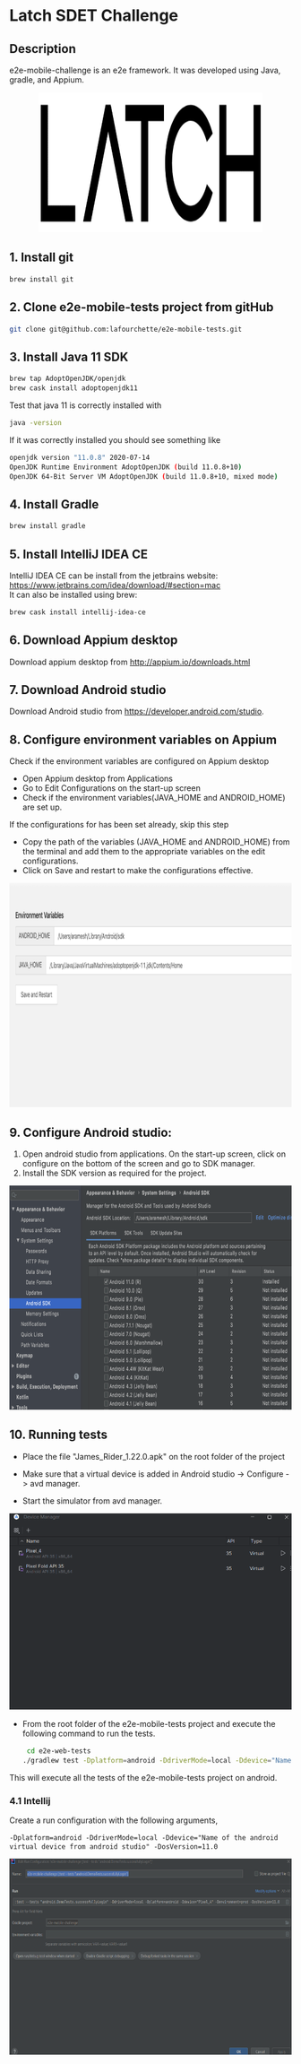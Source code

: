 # Latch SDET Challenge

## Description

e2e-mobile-challenge is an e2e framework. It was developed using Java, gradle, and Appium.

<p align="center">
  <img src="images/latch_logo.PNG" width="400" height="250"/>
</p>

## 1. Install git

```bash
brew install git
```
## 2. Clone e2e-mobile-tests project from gitHub

```bash
git clone git@github.com:lafourchette/e2e-mobile-tests.git
```

## 3. Install Java 11 SDK

```bash
brew tap AdoptOpenJDK/openjdk
brew cask install adoptopenjdk11
```

Test that java 11 is correctly installed with

```bash
java -version
```

If it was correctly installed you should see something like

 ```bash
openjdk version "11.0.8" 2020-07-14
OpenJDK Runtime Environment AdoptOpenJDK (build 11.0.8+10)
OpenJDK 64-Bit Server VM AdoptOpenJDK (build 11.0.8+10, mixed mode)
```

## 4. Install Gradle

```bash
brew install gradle
```

## 5. Install IntelliJ IDEA CE

IntelliJ IDEA CE can be install from the jetbrains website: <https://www.jetbrains.com/idea/download/#section=mac>  
It can also be installed using brew:

```bash
brew cask install intellij-idea-ce
```

## 6. Download Appium desktop

Download appium desktop from http://appium.io/downloads.html

## 7. Download Android studio

Download Android studio from https://developer.android.com/studio.

## 8. Configure environment variables on Appium

Check if the environment variables are configured on Appium desktop
- Open Appium desktop from Applications
- Go to Edit Configurations on the start-up screen
- Check if the environment variables(JAVA_HOME and ANDROID_HOME) are set up.

If the configurations for has been set already, skip this step
* Copy the path of the variables (JAVA_HOME and ANDROID_HOME) from the terminal and add them to the appropriate variables on the edit configurations.
* Click on Save and restart to make the configurations effective.

<p align="center">
<kbd>
  <img src="Images/AppiumConfig.PNG" width="750" height="400" />
</kbd>
</p>

## 9. Configure Android studio:

1. Open android studio from applications. On the start-up screen, click on configure on the bottom of the screen and go to SDK manager.
1. Install the SDK version as required for the project.

<p align="center">
<kbd>
  <img src="Images/AndroidStudioConfig.PNG" width="750" height="400" />
</kbd>
</p>

##  10. Running tests
* Place the file "James_Rider_1.22.0.apk" on the root folder of the project

* Make sure that a virtual device is added in Android studio -> Configure -> avd manager.

* Start the simulator from avd manager.

<p align="center">
<kbd>
  <img src="Images/avd_manager.PNG" width="600" height="350"/>
</kbd>
</p>

* From the root folder of the e2e-mobile-tests project and execute the following command to run the tests.

  ```bash
   cd e2e-web-tests
  ./gradlew test -Dplatform=android -DdriverMode=local -Ddevice="Name of the android virtual device from android studio" -DosVersion=11.0 
  ```

This will execute all the tests of the e2e-mobile-tests project on android.

### 4.1 Intellij

Create a run configuration with the following arguments,

```
-Dplatform=android -DdriverMode=local -Ddevice="Name of the android virtual device from android studio" -DosVersion=11.0 
```

<p align="center">
<kbd>
  <img src="Images/local_android.PNG" width="600" height="350"/>
</kbd>
</p>
